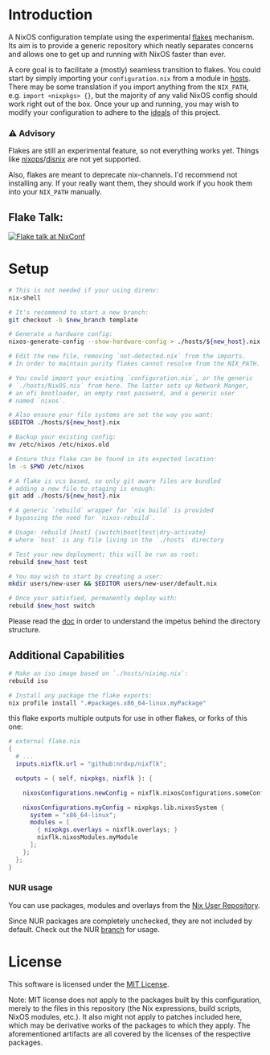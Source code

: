 # Introduction
A NixOS configuration template using the experimental [flakes][rfc] mechanism.
Its aim is to provide a generic repository which neatly separates concerns
and allows one to get up and running with NixOS faster than ever.

A core goal is to facilitate a (mostly) seamless transition to flakes.
You could start by simply importing your `configuration.nix` from a module
in [hosts](hosts). There may be some translation if you import anything
from the `NIX_PATH`, e.g. `import <nixpkgs> {}`, but the majority of any valid
NixOS config should work right out of the box. Once your up and running, you
may wish to modify your configuration to adhere to the [ideals](DOC.md) of this
project.

### ⚠ Advisory
Flakes are still an experimental feature, so not everything works yet.
Things like [nixops](https://nixos.org/nixops)/[disnix](https://nixos.org/disnix)
are not yet supported.

Also, flakes are meant to deprecate nix-channels. I'd recommend not
installing any. If your really want them, they should work if you hook them
into your `NIX_PATH` manually.

## Flake Talk:
[![Flake talk at NixConf][thumb]][video]


# Setup

```sh
# This is not needed if your using direnv:
nix-shell

# It's recommend to start a new branch:
git checkout -b $new_branch template

# Generate a hardware config:
nixos-generate-config --show-hardware-config > ./hosts/${new_host}.nix

# Edit the new file, removing `not-detected.nix` from the imports.
# In order to maintain purity flakes cannot resolve from the NIX_PATH.

# You could import your existing `configuration.nix`, or the generic
# `./hosts/NixOS.nix` from here. The latter sets up Network Manger,
# an efi bootloader, an empty root password, and a generic user
# named `nixos`.

# Also ensure your file systems are set the way you want:
$EDITOR ./hosts/${new_host}.nix

# Backup your existing config:
mv /etc/nixos /etc/nixos.old

# Ensure this flake can be found in its expected location:
ln -s $PWD /etc/nixos

# A flake is vcs based, so only git aware files are bundled
# adding a new file to staging is enough:
git add ./hosts/${new_host}.nix

# A generic `rebuild` wrapper for `nix build` is provided
# bypassing the need for `nixos-rebuild`.

# Usage: rebuild [host] {switch|boot|test|dry-activate}
# where `host` is any file living in the `./hosts` directory

# Test your new deployment; this will be run as root:
rebuild $new_host test

# You may wish to start by creating a user:
mkdir users/new-user && $EDITOR users/new-user/default.nix

# Once your satisfied, permanently deploy with:
rebuild $new_host switch
```

Please read the [doc](DOC.md) in order to understand the impetus
behind the directory structure.

## Additional Capabilities

```sh
# Make an iso image based on `./hosts/niximg.nix`:
rebuild iso

# Install any package the flake exports:
nix profile install ".#packages.x86_64-linux.myPackage"
```

this flake exports multiple outputs for use in other flakes, or forks
of this one:
```nix
# external flake.nix
{
  # ...
  inputs.nixflk.url = "github:nrdxp/nixflk";

  outputs = { self, nixpkgs, nixflk }: {

    nixosConfigurations.newConfig = nixflk.nixosConfigurations.someConfig;

    nixosConfigurations.myConfig = nixpkgs.lib.nixosSystem {
      system = "x86_64-linux";
      modules = [
        { nixpkgs.overlays = nixflk.overlays; }
        nixflk.nixosModules.myModule
      ];
    };
  };
}

```

### NUR usage

You can use packages, modules and overlays from the
[Nix User Repository][nur].

Since NUR packages are completely unchecked, they are not included by default.
Check out the NUR [branch](https://github.com/nrdxp/nixflk/tree/NUR#nur-usage)
for usage.

# License

This software is licensed under the [MIT License](COPYING).

Note: MIT license does not apply to the packages built by this configuration,
merely to the files in this repository (the Nix expressions, build
scripts, NixOS modules, etc.). It also might not apply to patches
included here, which may be derivative works of the packages to
which they apply. The aforementioned artifacts are all covered by the
licenses of the respective packages.

[direnv]: https://direnv.net
[NixOS]: https://nixos.org
[nur]: https://github.com/nix-community/NUR
[old]: https://github.com/nrdxp/nixos
[pr]:  https://github.com/NixOS/nixpkgs/pull/68897
[rfc]: https://github.com/tweag/rfcs/blob/flakes/rfcs/0049-flakes.md
[video]: https://www.youtube.com/watch?v=UeBX7Ide5a0
[thumb]: https://img.youtube.com/vi/UeBX7Ide5a0/hqdefault.jpg
